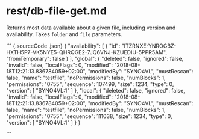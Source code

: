 # rest/db-file-get.md

Returns most data available about a given file, including version and availability. Takes `folder` and `file` parameters.

\`\`\` {.sourceCode .json} { "availability": \[ { "id": "ITZRNXE-YNROGBZ-HXTH5P7-VK5NYE5-QHRQGE2-7JQ6VNJ-KZUEDIU-5PPR5AM", "fromTemporary": false } \], "global": { "deleted": false, "ignored": false, "invalid": false, "localFlags": 0, "modified": "2018-08-18T12:21:13.836784059+02:00", "modifiedBy": "SYNO4VL", "mustRescan": false, "name": "testfile", "noPermissions": false, "numBlocks": 1, "permissions": "0755", "sequence": 107499, "size": 1234, "type": 0, "version": \[ "SYNO4VL:1" \] }, "local": { "deleted": false, "ignored": false, "invalid": false, "localFlags": 0, "modified": "2018-08-18T12:21:13.836784059+02:00", "modifiedBy": "SYNO4VL", "mustRescan": false, "name": "testfile", "noPermissions": false, "numBlocks": 1, "permissions": "0755", "sequence": 111038, "size": 1234, "type": 0, "version": \[ "SYNO4VL:1" \] } }

\`\`\`

